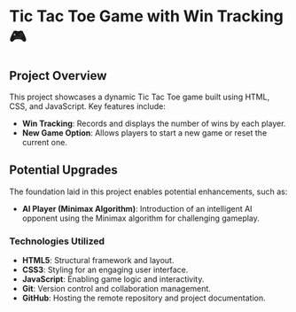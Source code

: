 # Tic Tac Toe Game with Win Tracking 🎮

## Project Overview

This project showcases a dynamic Tic Tac Toe game built using HTML, CSS, and JavaScript. Key features include:

- **Win Tracking**: Records and displays the number of wins by each player.
- **New Game Option**: Allows players to start a new game or reset the current one.

## Potential Upgrades

The foundation laid in this project enables potential enhancements, such as:

- **AI Player (Minimax Algorithm)**: Introduction of an intelligent AI opponent using the Minimax algorithm for challenging gameplay.

### Technologies Utilized

- **HTML5**: Structural framework and layout.
- **CSS3**: Styling for an engaging user interface.
- **JavaScript**: Enabling game logic and interactivity.
- **Git**: Version control and collaboration management.
- **GitHub**: Hosting the remote repository and project documentation.
